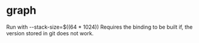# graph
Run with --stack-size=$((64 * 1024))
Requires the binding to be built if, the version stored in git does not work.

